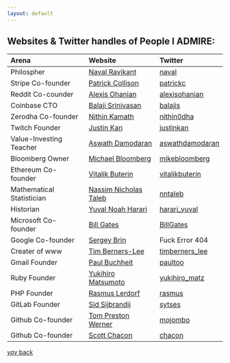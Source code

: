 ```yaml
---
layout: default
---
```


## Websites & Twitter handles of People I **ADMIRE**:

|         **Arena**                   |                                                 **Website**                                                          |                            **Twitter**                                         |
|:------------------------------------|:---------------------------------------------------------------------------------------------------------------------|:-------------------------------------------------------------------------------|
| Philospher                          | [Naval Ravikant](https://nav.al/)                                                                                    | [naval](https://twitter.com/naval?lang=en)                                     |
| Stripe Co-founder                   | [Patrick Collison](http://patrickcollison.com/)                                                                      | [patrickc](https://twitter.com/patrickc?lang=en)                               |
| Reddit Co-counder                   | [Alexis Ohanian](https://alexisohanian.com/)                                                                         | [alexisohanian](https://twitter.com/alexisohanian?lang=en)                     |
| Coinbase CTO                        | [Balaji Srinivasan](https://balajis.com/)                                                                            | [balajis](https://twitter.com/balajis?lang=en)                                 |
| Zerodha Co-founder                  | [Nithin Kamath](https://nithinkamath.me/)                                                                            | [nithin0dha](https://twitter.com/nithin0dha?lang=en)                           |
| Twitch Founder                      | [Justin Kan](https://beacons.page/justinkan)                                                                         | [justinkan](https://twitter.com/justinkan?lang=en)                             |
| Value-Investing Teacher             | [Aswath Damodaran](http://people.stern.nyu.edu/adamodar/New_Home_Page/home.htm)                                      | [aswathdamodaran](https://twitter.com/aswathdamodaran?lang=en)                 |
| Bloomberg Owner                     | [Michael Bloomberg](https://www.mikebloomberg.com/)                                                                  | [mikebloomberg](https://twitter.com/mikebloomberg?lang=en)                     |
| Ethereum Co-founder                 | [Vitalik Buterin](https://vitalik.ca/)                                                                               | [vitalikbuterin](https://twitter.com/vitalikbuterin?lang=en)                   |
| Mathematical Statistician           | [Nassim Nicholas Taleb](https://www.fooledbyrandomness.com/)                                                         | [nntaleb](https://twitter.com/nntaleb?lang=en)                                 |
| Historian                           | [Yuval Noah Harari](https://www.ynharari.com/)                                                                       | [harari_yuval](https://twitter.com/harari_yuval?lang=en)                       |
| Microsoft Co-founder                | [Bill Gates](https://www.gatesnotes.com/)                                                                            | [BillGates](https://twitter.com/BillGates?lang=en)                             |
| Google Co-founder                   | [Sergey Brin](http://infolab.stanford.edu/~sergey/)                                                                  | Fuck Error 404                                                                 |
| Creater of www                      | [Tim Berners-Lee](https://www.w3.org/People/Berners-Lee/)                                                            | [timberners_lee](https://twitter.com/timberners_lee?lang=en)                   |
| Gmail Founder                       | [Paul Buchheit](http://paulbuchheit.blogspot.com/?m=1)                                                               | [paultoo](https://twitter.com/paultoo?lang=en)                                 |
| Ruby Founder                        | [Yukihiro Matsumoto](https://matz.rubyist.net/)                                                                      | [yukihiro_matz](https://twitter.com/yukihiro_matz?lang=en)                     |
| PHP Founder                         | [Rasmus Lerdorf](https://toys.lerdorf.com/)                                                                          | [rasmus](https://twitter.com/rasmus?lang=en)                                   |
| GitLab Founder                      | [Sid Sijbrandij](https://sytse.com/)                                                                                 | [sytses](https://twitter.com/sytses?lang=en)                                   |
| Github Co-founder                   | [Tom Preston Werner](https://tom.preston-werner.com/)                                                                | [mojombo](https://twitter.com/mojombo?lang=en)                                 |
| Github Co-founder                   | [Scott Chacon](http://scottchacon.com/)                                                                              | [chacon](https://twitter.com/chacon?lang=en)                                   |
 







[_yay_ back](https://srterm.github.io/srt/blog.html)
